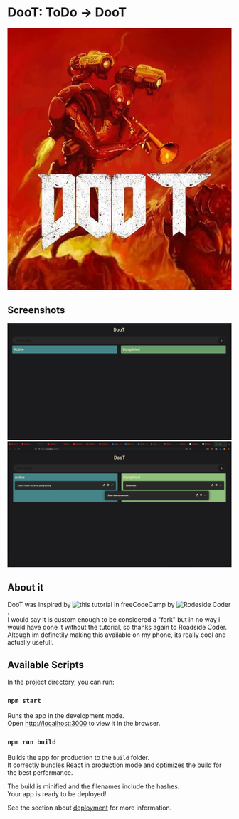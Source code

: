 # DooT: ToDo -> DooT
<img src="https://raw.githubusercontent.com/Mattio-cmd/DooT-ToDo/main/screenshots/3.png">

## Screenshots

<img src="https://raw.githubusercontent.com/Mattio-cmd/DooT-ToDo/main/screenshots/1.png">
<img src="https://raw.githubusercontent.com/Mattio-cmd/DooT-ToDo/main/screenshots/2.png">

## About it
DooT was inspired by ![this](https://www.youtube.com/watch?v=FJDVKeh7RJI) tutorial in freeCodeCamp by ![Rodeside Coder](https://github.com/piyush-eon).<br>
I would say it is custom enough to be considered a "fork" but in no way i would have done it without the tutorial, so thanks again to Roadside Coder.<br>
Altough im definetily making this available on my phone, its really cool and actually usefull.


## Available Scripts

In the project directory, you can run:

### `npm start`

Runs the app in the development mode.\
Open [http://localhost:3000](http://localhost:3000) to view it in the browser.

### `npm run build`

Builds the app for production to the `build` folder.\
It correctly bundles React in production mode and optimizes the build for the best performance.

The build is minified and the filenames include the hashes.\
Your app is ready to be deployed!

See the section about [deployment](https://facebook.github.io/create-react-app/docs/deployment) for more information.
